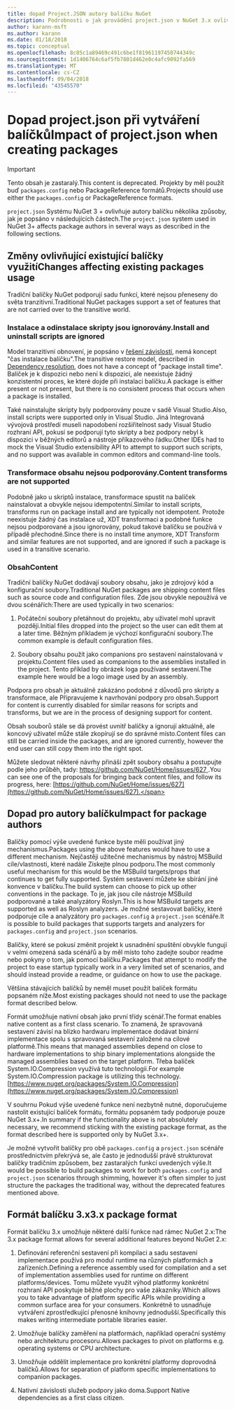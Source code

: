 ```yaml
---
title: dopad Project.JSON autory balíčku NuGet
description: Podrobnosti o jak provádění project.json v NuGet 3.x ovlivňuje balíček autoři, jako jsou nepodporované funkce, obsah a formát balíčků.
author: karann-msft
ms.author: karann
ms.date: 01/18/2018
ms.topic: conceptual
ms.openlocfilehash: 8c85c1a89469c491c6be1f81961197450744349c
ms.sourcegitcommit: 1d1406764c6af5fb7801d462e0c4afc9092fa569
ms.translationtype: MT
ms.contentlocale: cs-CZ
ms.lasthandoff: 09/04/2018
ms.locfileid: "43545570"
---
```

# <a name="impact-of-projectjson-when-creating-packages"></a><span data-ttu-id="d4e1b-103">Dopad project.json při vytváření balíčků</span><span class="sxs-lookup"><span data-stu-id="d4e1b-103">Impact of project.json when creating packages</span></span>

> [!Important]
> <span data-ttu-id="d4e1b-104">Tento obsah je zastaralý.</span><span class="sxs-lookup"><span data-stu-id="d4e1b-104">This content is deprecated.</span></span> <span data-ttu-id="d4e1b-105">Projekty by měl použít buď `packages.config` nebo PackageReference formátů.</span><span class="sxs-lookup"><span data-stu-id="d4e1b-105">Projects should use either the `packages.config` or PackageReference formats.</span></span>

<span data-ttu-id="d4e1b-106">`project.json` Systému NuGet 3 + ovlivňuje autory balíčku několika způsoby, jak je popsáno v následujících částech.</span><span class="sxs-lookup"><span data-stu-id="d4e1b-106">The `project.json` system used in NuGet 3+ affects package authors in several ways as described in the following sections.</span></span>

## <a name="changes-affecting-existing-packages-usage"></a><span data-ttu-id="d4e1b-107">Změny ovlivňující existující balíčky využití</span><span class="sxs-lookup"><span data-stu-id="d4e1b-107">Changes affecting existing packages usage</span></span>

<span data-ttu-id="d4e1b-108">Tradiční balíčky NuGet podporují sadu funkcí, které nejsou přeneseny do světa tranzitivní.</span><span class="sxs-lookup"><span data-stu-id="d4e1b-108">Traditional NuGet packages support a set of features that are not carried over to the transitive world.</span></span>

### <a name="install-and-uninstall-scripts-are-ignored"></a><span data-ttu-id="d4e1b-109">Instalace a odinstalace skripty jsou ignorovány.</span><span class="sxs-lookup"><span data-stu-id="d4e1b-109">Install and uninstall scripts are ignored</span></span>

<span data-ttu-id="d4e1b-110">Model tranzitivní obnovení, je popsáno v [řešení závislostí](../consume-packages/dependency-resolution.md#dependency-resolution-with-packagereference), nemá koncept "čas instalace balíčku".</span><span class="sxs-lookup"><span data-stu-id="d4e1b-110">The transitive restore model, described in [Dependency resolution](../consume-packages/dependency-resolution.md#dependency-resolution-with-packagereference), does not have a concept of "package install time".</span></span> <span data-ttu-id="d4e1b-111">Balíček je k dispozici nebo není k dispozici, ale neexistuje žádný konzistentní proces, ke které dojde při instalaci balíčku.</span><span class="sxs-lookup"><span data-stu-id="d4e1b-111">A package is either present or not present, but there is no consistent process that occurs when a package is installed.</span></span>

<span data-ttu-id="d4e1b-112">Také nainstalujte skripty byly podporovány pouze v sadě Visual Studio.</span><span class="sxs-lookup"><span data-stu-id="d4e1b-112">Also, install scripts were supported only in Visual Studio.</span></span> <span data-ttu-id="d4e1b-113">Jiná Integrovaná vývojová prostředí museli napodobení rozšiřitelnost sady Visual Studio rozhraní API, pokusí se podporují tyto skripty a bez podpory nebyl k dispozici v běžných editorů a nástroje příkazového řádku.</span><span class="sxs-lookup"><span data-stu-id="d4e1b-113">Other IDEs had to mock the Visual Studio extensibility API to attempt to support such scripts, and no support was available in common editors and command-line tools.</span></span>

### <a name="content-transforms-are-not-supported"></a><span data-ttu-id="d4e1b-114">Transformace obsahu nejsou podporovány.</span><span class="sxs-lookup"><span data-stu-id="d4e1b-114">Content transforms are not supported</span></span>

<span data-ttu-id="d4e1b-115">Podobně jako u skriptů instalace, transformace spustit na balíček nainstalovat a obvykle nejsou idempotentní.</span><span class="sxs-lookup"><span data-stu-id="d4e1b-115">Similar to install scripts, transforms run on package install and are typically not idempotent.</span></span> <span data-ttu-id="d4e1b-116">Protože neexistuje žádný čas instalace už, XDT transformaci a podobné funkce nejsou podporované a jsou ignorovány, pokud takové balíčku se používá v případě přechodné.</span><span class="sxs-lookup"><span data-stu-id="d4e1b-116">Since there is no install time anymore, XDT Transform and similar features are not supported, and are ignored if such a package is used in a transitive scenario.</span></span>

### <a name="content"></a><span data-ttu-id="d4e1b-117">Obsah</span><span class="sxs-lookup"><span data-stu-id="d4e1b-117">Content</span></span>

<span data-ttu-id="d4e1b-118">Tradiční balíčky NuGet dodávají soubory obsahu, jako je zdrojový kód a konfigurační soubory.</span><span class="sxs-lookup"><span data-stu-id="d4e1b-118">Traditional NuGet packages are shipping content files such as source code and configuration files.</span></span> <span data-ttu-id="d4e1b-119">Zde jsou obvykle nepoužívá ve dvou scénářích:</span><span class="sxs-lookup"><span data-stu-id="d4e1b-119">There are used typically in two scenarios:</span></span>

1. <span data-ttu-id="d4e1b-120">Počáteční soubory přetáhnout do projektu, aby uživatel mohl upravit později.</span><span class="sxs-lookup"><span data-stu-id="d4e1b-120">Initial files dropped into the project so the user can edit them at a later time.</span></span> <span data-ttu-id="d4e1b-121">Běžným příkladem je výchozí konfigurační soubory.</span><span class="sxs-lookup"><span data-stu-id="d4e1b-121">The common example is default configuration files.</span></span>

1. <span data-ttu-id="d4e1b-122">Soubory obsahu použít jako companions pro sestavení nainstalovaná v projektu.</span><span class="sxs-lookup"><span data-stu-id="d4e1b-122">Content files used as companions to the assemblies installed in the project.</span></span> <span data-ttu-id="d4e1b-123">Tento příklad by obrázek loga používané sestavení.</span><span class="sxs-lookup"><span data-stu-id="d4e1b-123">The example here would be a logo image used by an assembly.</span></span>

<span data-ttu-id="d4e1b-124">Podpora pro obsah je aktuálně zakázáno podobné z důvodů pro skripty a transformace, ale Připravujeme k navrhování podpory pro obsah.</span><span class="sxs-lookup"><span data-stu-id="d4e1b-124">Support for content is currently disabled for similar reasons for scripts and transforms, but we are in the process of designing support for content.</span></span>

<span data-ttu-id="d4e1b-125">Obsah souborů stále se dá provést uvnitř balíčky a ignorují aktuálně, ale koncový uživatel může stále zkopírují se do správné místo.</span><span class="sxs-lookup"><span data-stu-id="d4e1b-125">Content files can still be carried inside the packages, and are ignored currently, however the end user can still copy them into the right spot.</span></span>

<span data-ttu-id="d4e1b-126">Můžete sledovat některé návrhy přináší zpět soubory obsahu a postupujte podle jeho průběh, tady: [ https://github.com/NuGet/Home/issues/627 ](https://github.com/NuGet/Home/issues/627).</span><span class="sxs-lookup"><span data-stu-id="d4e1b-126">You can see one of the proposals for bringing back content files, and follow its progress, here: [https://github.com/NuGet/Home/issues/627](https://github.com/NuGet/Home/issues/627).</span></span>

## <a name="impact-for-package-authors"></a><span data-ttu-id="d4e1b-127">Dopad pro autory balíčku</span><span class="sxs-lookup"><span data-stu-id="d4e1b-127">Impact for package authors</span></span>

<span data-ttu-id="d4e1b-128">Balíčky pomocí výše uvedené funkce byste měli používat jiný mechanismus.</span><span class="sxs-lookup"><span data-stu-id="d4e1b-128">Packages using the above features would have to use a different mechanism.</span></span> <span data-ttu-id="d4e1b-129">Nejčastěji užitečné mechanismus by nástroj MSBuild cíle/vlastnosti, které nadále Získejte plnou podporu.</span><span class="sxs-lookup"><span data-stu-id="d4e1b-129">The most commonly useful mechanism for this would be the MSBuild targets/props that continues to get fully supported.</span></span> <span data-ttu-id="d4e1b-130">Systém sestavení můžete ke sbírání jiné konvence v balíčku.</span><span class="sxs-lookup"><span data-stu-id="d4e1b-130">The build system can choose to pick up other conventions in the package.</span></span> <span data-ttu-id="d4e1b-131">To je, jak jsou cíle nástroje MSBuild podporované a také analyzátory Roslyn.</span><span class="sxs-lookup"><span data-stu-id="d4e1b-131">This is how MSBuild targets are supported as well as Roslyn analyzers.</span></span> <span data-ttu-id="d4e1b-132">Je možné sestavovat balíčky, které podporuje cíle a analyzátory pro `packages.config` a `project.json` scénáře.</span><span class="sxs-lookup"><span data-stu-id="d4e1b-132">It is possible to build packages that supports targets and analyzers for `packages.config` and `project.json` scenarios.</span></span>

<span data-ttu-id="d4e1b-133">Balíčky, které se pokusí změnit projekt k usnadnění spuštění obvykle fungují v velmi omezená sada scénářů a by měl místo toho zadejte soubor readme nebo pokyny o tom, jak pomocí balíčku.</span><span class="sxs-lookup"><span data-stu-id="d4e1b-133">Packages that attempt to modify the project to ease startup typically work in a very limited set of scenarios, and should instead provide a readme, or guidance on how to use the package.</span></span>

<span data-ttu-id="d4e1b-134">Většina stávajících balíčků by neměl muset použít balíček formátu popsaném níže.</span><span class="sxs-lookup"><span data-stu-id="d4e1b-134">Most existing packages should not need to use the package format described below.</span></span>

<span data-ttu-id="d4e1b-135">Formát umožňuje nativní obsah jako první třídy scénář.</span><span class="sxs-lookup"><span data-stu-id="d4e1b-135">The format enables native content as a first class scenario.</span></span> <span data-ttu-id="d4e1b-136">To znamená, že spravovaná sestavení závisí na blízko hardwaru implementace dodávat binární implementace spolu s spravovaná sestavení založené na cílové platformě.</span><span class="sxs-lookup"><span data-stu-id="d4e1b-136">This means that managed assemblies depend on close to hardware implementations to ship binary implementations alongside the managed assemblies based on the target platform.</span></span> <span data-ttu-id="d4e1b-137">Třeba balíček System.IO.Compression využívá tuto technologii.</span><span class="sxs-lookup"><span data-stu-id="d4e1b-137">For example System.IO.Compression package is utilizing this technology.</span></span> [https://www.nuget.org/packages/System.IO.Compression](https://www.nuget.org/packages/System.IO.Compression)

<span data-ttu-id="d4e1b-138">V souhrnu Pokud výše uvedené funkce není nezbytně nutné, doporučujeme nastolit existující balíček formátu, formátu popsaném tady podporuje pouze NuGet 3.x+.</span><span class="sxs-lookup"><span data-stu-id="d4e1b-138">In summary if the functionality above is not absolutely necessary, we recommend sticking with the existing package format, as the format described here is supported only by NuGet 3.x+.</span></span>

<span data-ttu-id="d4e1b-139">Je možné vytvořit balíčky pro obě `packages.config` a `project.json` scénáře prostřednictvím překrývá se, ale často je jednodušší právě strukturovat balíčky tradičním způsobem, bez zastaralých funkcí uvedených výše.</span><span class="sxs-lookup"><span data-stu-id="d4e1b-139">It would be possible to build packages to work for both `packages.config` and `project.json` scenarios through shimming, however it's often simpler to just structure the packages the traditional way, without the deprecated features mentioned above.</span></span>

## <a name="3x-package-format"></a><span data-ttu-id="d4e1b-140">Formát balíčku 3.x</span><span class="sxs-lookup"><span data-stu-id="d4e1b-140">3.x package format</span></span>

<span data-ttu-id="d4e1b-141">Formát balíčku 3.x umožňuje některé další funkce nad rámec NuGet 2.x:</span><span class="sxs-lookup"><span data-stu-id="d4e1b-141">The 3.x package format allows for several additional features beyond NuGet 2.x:</span></span>

1. <span data-ttu-id="d4e1b-142">Definování referenční sestavení při kompilaci a sadu sestavení implementace používá pro modul runtime na různých platformách a zařízeních.</span><span class="sxs-lookup"><span data-stu-id="d4e1b-142">Defining a reference assembly used for compilation and a set of implementation assemblies used for runtime on different platforms/devices.</span></span> <span data-ttu-id="d4e1b-143">Tomu můžete využít výhod platformy konkrétní rozhraní API poskytuje běžné plochy pro vaše zákazníky.</span><span class="sxs-lookup"><span data-stu-id="d4e1b-143">Which allows you to take advantage of platform specific APIs while providing a common surface area for your consumers.</span></span> <span data-ttu-id="d4e1b-144">Konkrétně to usnadňuje vytváření zprostředkující přenosné knihovny jednodušší.</span><span class="sxs-lookup"><span data-stu-id="d4e1b-144">Specifically this makes writing intermediate portable libraries easier.</span></span>

1. <span data-ttu-id="d4e1b-145">Umožňuje balíčky zaměření na platformách, například operační systémy nebo architekturu procesoru.</span><span class="sxs-lookup"><span data-stu-id="d4e1b-145">Allows packages to pivot on platforms e.g. operating systems or CPU architecture.</span></span>

1. <span data-ttu-id="d4e1b-146">Umožňuje oddělit implementace pro konkrétní platformy doprovodná balíčků.</span><span class="sxs-lookup"><span data-stu-id="d4e1b-146">Allows for separation of platform specific implementations to companion packages.</span></span>

1. <span data-ttu-id="d4e1b-147">Nativní závislosti služeb podpory jako doma.</span><span class="sxs-lookup"><span data-stu-id="d4e1b-147">Support Native dependencies as a first class citizen.</span></span>
